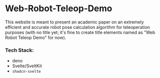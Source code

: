 # Web-Robot-Teleop-Demo

This website is meant to present an academic paper on an extremely efficient and accurate robot pose calculation algorithm for teleoperation purposes (with no title yet; it's fine to create title elements named as "Web Robot Teleop Demo" for now). 

### Tech Stack:

- deno
- Svelte/SveltKit
- `shadcn-svelte`

